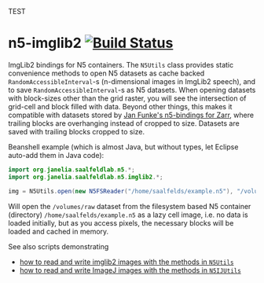 TEST 
# n5-imglib2 [![Build Status](https://github.com/saalfeldlab/n5-imglib2/actions/workflows/build-main.yml/badge.svg)](https://github.com/saalfeldlab/n5-imglib2/actions/workflows/build-main.yml)

ImgLib2 bindings for N5 containers.  The `N5Utils` class provides static convenience methods to open N5 datasets as cache backed `RandomAccessibleInterval`-s (n-dimensional images in ImgLib2 speech), and to save `RandomAccessibleInterval`-s as N5 datasets.  When opening datasets with block-sizes other than the grid raster, you will see the intersection of grid-cell and block filled with data.  Beyond other things, this makes it compatible with datasets stored by [Jan Funke's n5-bindings for Zarr](https://github.com/zarr-developers/zarr/pull/309), where trailing blocks are overhanging instead of cropped to size.  Datasets are saved with trailing blocks cropped to size.

Beanshell example (which is almost Java, but without types, let Eclipse auto-add them in Java code):

```java
import org.janelia.saalfeldlab.n5.*;
import org.janelia.saalfeldlab.n5.imglib2.*;

img = N5Utils.open(new N5FSReader("/home/saalfelds/example.n5"), "/volumes/raw");
```

Will open the `/volumes/raw` dataset from the filesystem based N5 container (directory) `/home/saalfelds/example.n5` as a lazy cell image, i.e. no data is loaded initially, but as you access pixels, the necessary blocks will be loaded and cached in memory.

See also scripts demonstrating
* [how to read and write imglib2 images with the methods in `N5Utils`](https://github.com/saalfeldlab/n5-imglib2/blob/master/scripts/readProcessWriteDemo.bsh)
* [how to read and write ImageJ images with the methods in `N5IJUtils`](https://github.com/saalfeldlab/n5-ij/blob/master/scripts/readProcessWriteIJDemo.bsh)
